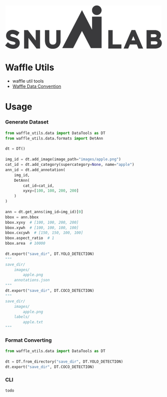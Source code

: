 ![header](https://github.com/snuailab/assets/blob/main/snuailab/full/snuAiLab.black.300ppi.png?raw=true)

# Waffle Utils
- waffle util tools
- [Waffle Data Convention](https://snuailab.notion.site/Waffle-Data-Convention-7547fda8c1ca48798d00bd4658ea96bf)

# Usage
### Generate Dataset
```python
from waffle_utils.data import DataTools as DT
from waffle_utils.data.formats import DetAnn

dt = DT()

img_id = dt.add_image(image_path="images/apple.png")
cat_id = dt.add_category(supercategory=None, name="apple")
ann_id = dt.add_annotation(
    img_id,
    DetAnn(
        cat_id=cat_id,
        xyxy=[100, 100, 200, 200]
    )
)

ann = dt.get_anns(img_id=img_id)[0]
bbox = ann.bbox
bbox.xyxy  # [100, 100, 200, 200]
bbox.xywh  # [100, 100, 100, 100]
bbox.cxcywh  # [150, 150, 100, 100]
bbox.aspect_ratio  # 1
bbox.area  # 10000

dt.export("save_dir", DT.YOLO_DETECTION)
"""
save_dir/
    images/
        apple.png
    annotations.json
"""
dt.export("save_dir", DT.COCO_DETECTION)
"""
save_dir/
    images/
        apple.png
    labels/
        apple.txt
"""
```
### Format Converting
```python
from waffle_utils.data import DataTools as DT

dt = DT.from_directory("save_dir", DT.YOLO_DETECTION)
dt.export("save_dir", DT.COCO_DETECTION)
```

### CLI
```python
todo
```
